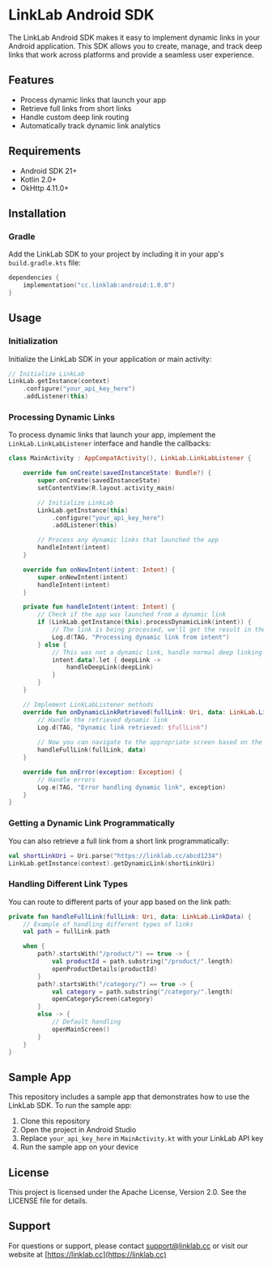 # LinkLab Android SDK

The LinkLab Android SDK makes it easy to implement dynamic links in your Android application. This SDK allows you to create, manage, and track deep links that work across platforms and provide a seamless user experience.

## Features

- Process dynamic links that launch your app
- Retrieve full links from short links
- Handle custom deep link routing
- Automatically track dynamic link analytics

## Requirements

- Android SDK 21+
- Kotlin 2.0+
- OkHttp 4.11.0+

## Installation

### Gradle

Add the LinkLab SDK to your project by including it in your app's `build.gradle.kts` file:

```kotlin
dependencies {
    implementation("cc.linklab:android:1.0.0")
}
```

## Usage

### Initialization

Initialize the LinkLab SDK in your application or main activity:

```kotlin
// Initialize LinkLab
LinkLab.getInstance(context)
    .configure("your_api_key_here")
    .addListener(this)
```

### Processing Dynamic Links

To process dynamic links that launch your app, implement the `LinkLab.LinkLabListener` interface and handle the callbacks:

```kotlin
class MainActivity : AppCompatActivity(), LinkLab.LinkLabListener {

    override fun onCreate(savedInstanceState: Bundle?) {
        super.onCreate(savedInstanceState)
        setContentView(R.layout.activity_main)

        // Initialize LinkLab
        LinkLab.getInstance(this)
            .configure("your_api_key_here")
            .addListener(this)

        // Process any dynamic links that launched the app
        handleIntent(intent)
    }

    override fun onNewIntent(intent: Intent) {
        super.onNewIntent(intent)
        handleIntent(intent)
    }

    private fun handleIntent(intent: Intent) {
        // Check if the app was launched from a dynamic link
        if (LinkLab.getInstance(this).processDynamicLink(intent)) {
            // The link is being processed, we'll get the result in the callback
            Log.d(TAG, "Processing dynamic link from intent")
        } else {
            // This was not a dynamic link, handle normal deep linking if needed
            intent.data?.let { deepLink ->
                handleDeepLink(deepLink)
            }
        }
    }

    // Implement LinkLabListener methods
    override fun onDynamicLinkRetrieved(fullLink: Uri, data: LinkLab.LinkData) {
        // Handle the retrieved dynamic link
        Log.d(TAG, "Dynamic link retrieved: $fullLink")
        
        // Now you can navigate to the appropriate screen based on the link
        handleFullLink(fullLink, data)
    }

    override fun onError(exception: Exception) {
        // Handle errors
        Log.e(TAG, "Error handling dynamic link", exception)
    }
}
```

### Getting a Dynamic Link Programmatically

You can also retrieve a full link from a short link programmatically:

```kotlin
val shortLinkUri = Uri.parse("https://linklab.cc/abcd1234")
LinkLab.getInstance(context).getDynamicLink(shortLinkUri)
```

### Handling Different Link Types

You can route to different parts of your app based on the link path:

```kotlin
private fun handleFullLink(fullLink: Uri, data: LinkLab.LinkData) {
    // Example of handling different types of links
    val path = fullLink.path

    when {
        path?.startsWith("/product/") == true -> {
            val productId = path.substring("/product/".length)
            openProductDetails(productId)
        }
        path?.startsWith("/category/") == true -> {
            val category = path.substring("/category/".length)
            openCategoryScreen(category)
        }
        else -> {
            // Default handling
            openMainScreen()
        }
    }
}
```

## Sample App

This repository includes a sample app that demonstrates how to use the LinkLab SDK. To run the sample app:

1. Clone this repository
2. Open the project in Android Studio
3. Replace `your_api_key_here` in `MainActivity.kt` with your LinkLab API key
4. Run the sample app on your device

## License

This project is licensed under the Apache License, Version 2.0. See the LICENSE file for details.

## Support

For questions or support, please contact support@linklab.cc or visit our website at [https://linklab.cc](https://linklab.cc)
